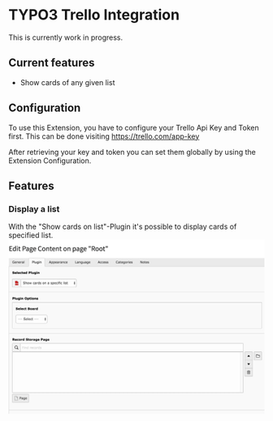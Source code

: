 # TYPO3 Trello Integration
This is currently work in progress.

## Current features
- Show cards of any given list

## Configuration
To use this Extension, you have to configure your Trello Api Key and Token first.
This can be done visiting https://trello.com/app-key

After retrieving your key and token you can set them globally by using the Extension Configuration.


## Features

### Display a list
With the "Show cards on list"-Plugin it's possible to display cards of specified list.
![Show Cards on List demo](Documentation/ShowCardsOnList.gif)